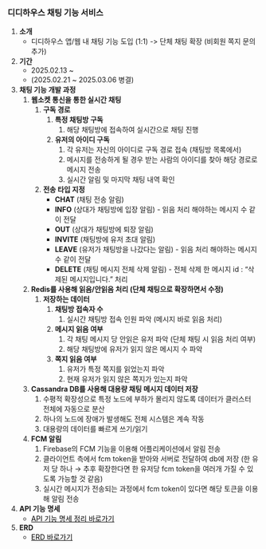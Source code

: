 ### 디디하우스 채팅 기능 서비스

1. **소개**
   - 디디하우스 앱/웹 내 채팅 기능 도입 (1:1) -> 단체 채팅 확장 (비회원 쪽지 문의 추가)
2. **기간**
   - 2025.02.13 ~
   - (2025.02.21 ~ 2025.03.06 병결)
3. **채팅 기능 개발 과정**
   1. **웹소켓 통신을 통한 실시간 채팅**
       1. **구독 경로**
           1. **특정 채팅방 구독**
               1. 해당 채팅방에 접속하여 실시간으로 채팅 진행
           2. **유저의 아이디 구독**
               1. 각 유저는 자신의 아이디로 구독 경로 접속 (채팅방 목록에서)
               2. 메시지를 전송하게 될 경우 받는 사람의 아이디를 찾아 해당 경로로 메시지 전송
               3. 실시간 알림 및 마지막 채팅 내역 확인
       2. **전송 타입 지정**
           - **CHAT** (채팅 전송 알림)
           - **INFO** (상대가 채팅방에 입장 알림) - 읽음 처리 해야하는 메시지 수 같이 전달
           - **OUT** (상대가 채팅방에 퇴장 알림)
           - **INVITE** (채팅방에 유저 초대 알림)
           - **LEAVE** (유저가 채팅방을 나갔다는 알림) -  읽음 처리 해야하는 메시지 수 같이 전달
           - **DELETE** (채팅 메시지 전체 삭제 알림) - 전체 삭제 한 메시지 id : “삭제된 메시지입니다.” 처리
   2. **Redis를 사용해 읽음/안읽음 처리 (단체 채팅으로 확장하면서 수정)**
       1. **저장하는 데이터**
           1. **채팅방 접속자 수**
               1. 실시간 채팅방 접속 인원 파악 (메시지 바로 읽음 처리)
           2. **메시지 읽음 여부**
               1. 각 채팅 메시지 당 안읽은 유저 파악 (단체 채팅 시 읽음 처리 여부)
               2. 해당 채팅방에 유저가 읽지 않은 메시지 수 파악
           3. **쪽지 읽음 여부**
               1. 유저가 특정 쪽지를 읽었는지 파악
               2. 현재 유저가 읽지 않은 쪽지가 있는지 파악
   3. **Cassandra DB를 사용해 대용량 채팅 메시지 데이터 저장**
       1. 수평적 확장성으로 특정 노드에 부하가 몰리지 않도록 데이터가 클러스터 전체에 자동으로 분산
       2. 하나의 노드에 장애가 발생해도 전체 시스템은 계속 작동
       3. 대용량의 데이터를 빠르게 쓰기/읽기
   4. **FCM 알림**
       1. Firebase의 FCM 기능을 이용해 어플리케이션에서 알림 전송
       2. 클라이언트 측에서 fcm token을 받아와 서버로 전달하여 db에 저장 (한 유저 당 하나 → 추후 확장한다면 한 유저당 fcm token을 여러개 가질 수 있도록 가능할 것 같음)
       3. 실시간 메시지가 전송되는 과정에서 fcm token이 있다면 해당 토큰을 이용해 알림 전송
4. **API 기능 명세**
   - <a href="https://www.notion.so/API-chat-erd-1e5caaf36f6f80218fe2f4eb729f0a44" style="color: black;">API 기능 명세 정리 바로가기</a>
5. **ERD**
    - <a href="https://www.erdcloud.com/d/vmsZPJZMG8u2Trsdi" style="color: black;">ERD 바로가기</a>
    

